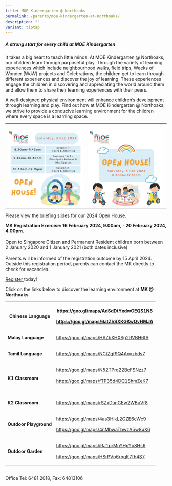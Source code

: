 ```yaml
---
title: MOE Kindergarten @ Northoaks
permalink: /parents/moe-kindergarten-at-northoaks/
description: ""
variant: tiptap
---
```

<h5>A strong start for every child at MOE Kindergarten</h5><p>It takes a big heart to teach little minds. At MOE Kindergarten @ Northoaks, our children learn through purposeful play. Through the variety of learning experiences which include neighbourhood walks, field trips, Weeks of Wonder (WoW) projects and Celebrations, the children get to learn through different experiences and discover the joy of learning. These experiences engage the children in discovering and appreciating the world around them and allow them to share their learning experiences with their peers. <br></p><p>A well-designed physical environment will enhance children’s development through learning and play. Find out how at MOE Kindergarten @ Northoaks, we strive to provide a conducive learning environment for the children where every space is a learning space.</p><table><tbody><tr><th rowspan="1" colspan="1"><p></p><div class="isomer-image-wrapper"><img style="width: 100%" height="auto" width="100%" alt="MK Open House Poster" src="/images/MK_NK_OH_Instagram_Poster__ii_.jpg"></div></th><th rowspan="1" colspan="1"><p></p><div class="isomer-image-wrapper"><img style="width: 100%" height="auto" width="100%" alt="MK Open House Poster" src="/images/MK_NK_OH_Instagram_Poster__i_.jpg"></div></th></tr></tbody></table><p></p><p>Please view the <a href="/files/MKNK_MKOH_2024.pdf" rel="noopener noreferrer nofollow" target="_blank">briefing slides</a> for our 2024 Open House.</p><p><strong>MK Registration Exercise: 16 February 2024, 9.00am, - 20 February 2024, 4.00pm</strong>.<br><br>Open to Singapore Citizen and Permanent Resident children born between 2 January 2020 and 1 January 2021 (both dates inclusive)<br><br>Parents will be informed of the registration outcome by 15 April 2024. Outside this registration period, parents can contact the MK directly to check for vacancies..</p><p><a href="https://go.gov.sg/mk-register" rel="noopener noreferrer nofollow" target="_blank">Register </a>today!</p><p>Click on the links below to discover the learning environment at <strong>MK @ Northoaks</strong></p><table><tbody><tr><th rowspan="1" colspan="1"><p><strong>Chinese Language</strong></p></th><th rowspan="1" colspan="1"><p><a href="https://goo.gl/maps/AdSdDtYxdwGEQS1N8" rel="noopener noreferrer nofollow" target="_blank">https://goo.gl/maps/AdSdDtYxdwGEQS1N8</a><br><br><a href="https://goo.gl/maps/6atZhSXKGKwQvHMJA" rel="noopener noreferrer nofollow" target="_blank">https://goo.gl/maps/6atZhSXKGKwQvHMJA</a><br></p></th></tr><tr><td rowspan="1" colspan="1"><p><strong>Malay Language</strong></p></td><td rowspan="1" colspan="1"><p><a href="https://goo.gl/maps/HAZbXHXSg2RVBH6fA" rel="noopener noreferrer nofollow" target="_blank">https://goo.gl/maps/HAZbXHXSg2RVBH6fA</a><br></p></td></tr><tr><td rowspan="1" colspan="1"><p><strong>Tamil Language</strong></p></td><td rowspan="1" colspan="1"><p><a href="https://goo.gl/maps/NCtZqf9Q4Aovzbds7" rel="noopener noreferrer nofollow" target="_blank">https://goo.gl/maps/NCtZqf9Q4Aovzbds7</a><br></p></td></tr><tr><td rowspan="1" colspan="1"><p><strong>K1 Classroom</strong></p></td><td rowspan="1" colspan="1"><p><a href="https://goo.gl/maps/N52TPrq22BcFSNzz7" rel="noopener noreferrer nofollow" target="_blank">https://goo.gl/maps/N52TPrq22BcFSNzz7</a><br><br><a href="https://goo.gl/maps/fTP35d4DQ1ShmZeK7" rel="noopener noreferrer nofollow" target="_blank">https://goo.gl/maps/fTP35d4DQ1ShmZeK7</a><br><br></p></td></tr><tr><td rowspan="1" colspan="1"><p><strong>K2 Classroom</strong></p></td><td rowspan="1" colspan="1"><p><a href="https://goo.gl/maps/rSZxDunGEw2WBuVf8" rel="noopener noreferrer nofollow" target="_blank">https://goo.gl/maps/rSZxDunGEw2WBuVf8</a><br></p></td></tr><tr><td rowspan="1" colspan="1"><p><strong>Outdoor Playground</strong></p></td><td rowspan="1" colspan="1"><p><a href="https://goo.gl/maps/4as3HikL2GZE6eWc9" rel="noopener noreferrer nofollow" target="_blank">https://goo.gl/maps/4as3HikL2GZE6eWc9</a><br><br><a href="https://goo.gl/maps/4nMbwaTbwzA5w8uX6" rel="noopener noreferrer nofollow" target="_blank">https://goo.gl/maps/4nMbwaTbwzA5w8uX6</a></p></td></tr><tr><td rowspan="1" colspan="1"><p><strong>Outdoor Garden</strong></p></td><td rowspan="1" colspan="1"><p><a href="https://goo.gl/maps/iRJ1prMnYHpYb8Hs6" rel="noopener noreferrer nofollow" target="_blank">https://goo.gl/maps/iRJ1prMnYHpYb8Hs6</a><br><br><a href="https://goo.gl/maps/HSrPVp6rbqK7fh4S7" rel="noopener noreferrer nofollow" target="_blank">https://goo.gl/maps/HSrPVp6rbqK7fh4S7</a></p></td></tr></tbody></table><p><br>Office Tel: 6481 2018, Fax: 64813106</p>